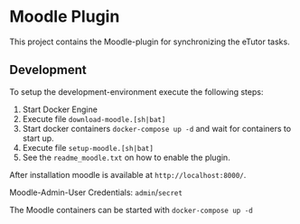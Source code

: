# Moodle Plugin

This project contains the Moodle-plugin for synchronizing the eTutor tasks.

## Development

To setup the development-environment execute the following steps:

1. Start Docker Engine
2. Execute file `download-moodle.[sh|bat]`
3. Start docker containers `docker-compose up -d` and wait for containers to start up.
4. Execute file `setup-moodle.[sh|bat]`
5. See the `readme_moodle.txt` on how to enable the plugin.

After installation moodle is available at `http://localhost:8000/`.

Moodle-Admin-User Credentials: `admin`/`secret`

The Moodle containers can be started with `docker-compose up -d`
